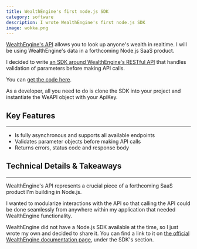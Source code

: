 ```yaml
---
title: WealthEngine's first node.js SDK
category: software
description: I wrote WealthEngine's first node.js SDK
image: wokka.png
---
```

[WealthEngine's API](http://dev.wealthengine.com) allows you to look up anyone's wealth in realtime. I will be using WealthEngine's data in a forthcoming Node.js SaaS product.

I decided to write [an SDK around WealthEngine's RESTful API](https://github.com/zackproser/WealthEngine-Node-SDK) that handles validation of parameters before making API calls.

You can [get the code here](https://github.com/zackproser/WealthEngine-Node-SDK).

As a developer, all you need to do is clone the SDK into your project and instantiate the WeAPI object with your ApiKey.

## Key Features

* * *

* Is fully asynchronous and supports all available endpoints
* Validates parameter objects before making API calls
* Returns errors, status code and response body

## Technical Details & Takeaways

* * *

WealthEngine's API represents a crucial piece of a forthcoming SaaS product I'm building in Node.js.

I wanted to modularize interactions with the API so that calling the API could be done seamlessly from anywhere within my application that needed WealthEngine functionality.

WealthEngine did not have a Node.js SDK available at the time, so I just wrote my own and decided to share it. You can find a link to it on [the official WealthEngine documentation page](https://dev.wealthengine.com/api), under the SDK's section.
